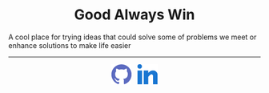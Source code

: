 <h1 align="center">Good Always Win</h1>
A cool place for trying ideas that could solve some of problems we meet or enhance solutions to make life easier
<hr>
<p align="center">
<a href="https://github.com/omer-awwad" target="_blank"><img align="center" src="assets/icons/github.png" alt="omer-awwad" width="40"/></a>
&nbsp
<a href="https://linkedin.com/in/omer-ashraf-146a01202" target="_blank"><img align="center" src="assets/icons/linkedin.png" alt="omer-ashraf-146a01202" width="40" /></a>
</p>


<!--

**Here are some ideas to get you started:**

🙋‍♀️ A short introduction - what is your organization all about?
🌈 Contribution guidelines - how can the community get involved?
👩‍💻 Useful resources - where can the community find your docs? Is there anything else the community should know?
🍿 Fun facts - what does your team eat for breakfast?
🧙 Remember, you can do mighty things with the power of [Markdown](https://docs.github.com/github/writing-on-github/getting-started-with-writing-and-formatting-on-github/basic-writing-and-formatting-syntax)
-->
